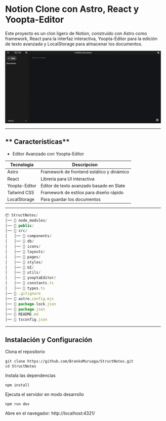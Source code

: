 # Notion Clone con Astro, React y Yoopta-Editor

Este proyecto es un clon ligero de Notion, construido con Astro como framework, React para la interfaz interactiva, Yoopta-Editor para la edición de texto avanzada y LocalStorage para almacenar los documentos.

![Screenshot](./public/screenshot.webp)

---

## ** Características**

- Editor Avanzado con Yoopta-Editor


| **Tecnologia** | **Descripcion** |
| --- | --- |
| Astro | Framework de frontend estático y dinámico |
| React | Librería para UI interactiva |
| Yoopta-Editor | Editor de texto avanzado basado en Slate |
| Tailwind CSS | Framework de estilos para diseño rápido |
| LocalStorage | Para guardar los documentos |




---



```javascript
📦 StructNotes/
│── 📂 node_modules/
│── 📂 public/
│── 📂 src/
│   │── 📂 components/
│   │── 📂 db/
│   │── 📂 icons/
│   │── 📂 layouts/
│   │── 📂 pages/
│   │── 📂 styles/
│   │── 📂 UI/
│   │── 📂 utils/
│   │── 📂 yooptaEditor/
│   │── 📜 constants.ts
│   │── 📜 types.ts
│── 📜 .gitignore
│── 📜 astro.config.mjs
│── 📜 package-lock.json
│── 📜 package.json
│── 📜 README.md
│── 📜 tsconfig.json

```


---

## **Instalación y Configuración**



Clona el repositorio

```shell
git clone https://github.com/BrankoMuruaga/StructNotes.git
cd StructNotes
```


Instala las dependencias

```shell
npm install
```


Ejecuta el servidor en modo desarrollo

```shell
npm run dev
```
Abre en el navegador: http://localhost:4321/


